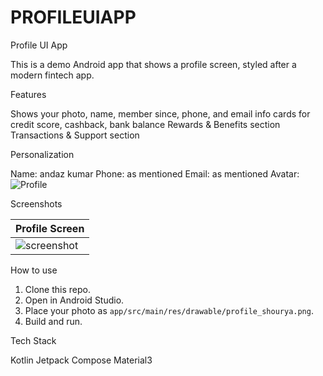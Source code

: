 # PROFILEUIAPP
Profile UI App

This is a demo Android app that shows a profile screen, styled after a modern fintech app.

 Features

Shows your photo, name, member since, phone, and email
info cards for credit score, cashback, bank balance
Rewards & Benefits section
Transactions & Support section

 Personalization

Name: andaz kumar
Phone: as mentioned
 Email: as mentioned
Avatar:  
  ![Profile](app/src/main/res/drawable/profile)

 Screenshots

| Profile Screen |
|---|
| ![screenshot](screenshots/profile_ui_screenshot.png) |

 How to use

1. Clone this repo.
2. Open in Android Studio.
3. Place your photo as `app/src/main/res/drawable/profile_shourya.png`.
4. Build and run.

 Tech Stack

Kotlin
Jetpack Compose
Material3
